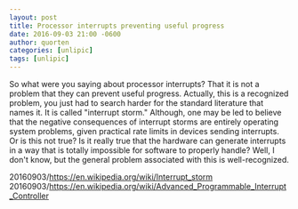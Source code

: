 ```yaml
---
layout: post
title: Processor interrupts preventing useful progress
date: 2016-09-03 21:00 -0600
author: quorten
categories: [unlipic]
tags: [unlipic]
---
```


So what were you saying about processor interrupts?  That it is not a
problem that they can prevent useful progress.  Actually, this is a
recognized problem, you just had to search harder for the standard
literature that names it.  It is called "interrupt storm."  Although,
one may be led to believe that the negative consequences of interrupt
storms are entirely operating system problems, given practical rate
limits in devices sending interrupts.  Or is this not true?  Is it
really true that the hardware can generate interrupts in a way that is
totally impossible for software to properly handle?  Well, I don't
know, but the general problem associated with this is well-recognized.

20160903/https://en.wikipedia.org/wiki/Interrupt_storm  
20160903/https://en.wikipedia.org/wiki/Advanced_Programmable_Interrupt_Controller
